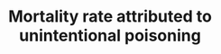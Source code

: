 ---
actual_indicator_available: Crude and age-adjusted rates of death due to unintentional
  poisoning
actual_indicator_available_description: Crude and age-adjusted rate of deaths per
  year due to suicide expressed per 100,000 population
comments_and_limitations: Rates were generated by CDC Wonder using the Underlying
  Cause of Death mortality files. Rates were selected based on the Injury Intent and
  Mechanism list with mechanism set to 'Poisoning'
data_non_statistical: false
date_metadata_updated: December, 2017
date_of_national_source_publication: December, 2016
goal_meta_link: http://unstats.un.org/sdgs/files/metadata-compilation/Metadata-Goal-3.pdf
graph: longitudinal
graph_title: US crude rate of death due to unintentional poisoning
graph_type: line
has_metadata: false
indicator: 3.9.3
indicator_name: Mortality rate attributed to unintentional poisoning
indicator_sort_order: 03-09-03
indicator_variable: crude_rate
layout: indicator
national_geographical_coverage: United States
periodicity: Annual
permalink: /3-9-3/
published: true
reporting_status: complete
sdg_goal: 3
source_active_1: true
source_agency_staff_email_1: ambranum@cdc.gov
source_agency_staff_name_1: Mortality Statistics Branch, Division of Vital Statistics,
  National Center for Health Statistics
source_agency_survey_dataset_1: National Center for Health Statistics, Underlying
  Cause of Death File
source_notes_1: null
source_title_1: null
source_url_1: http://wonder.cdc.gov/ucd-icd10.html; http://www.cdc.gov/nchs/data_access/vitalstatsonline.htm
target: By 2030, substantially reduce the number of deaths and illnesses from hazardous
  chemicals and air, water and soil pollution and contamination.
target_id: '3.9'
time_period: 1999-2015
title: Mortality rate attributed to unintentional poisoning
un_custodial_agency: 'WHO (Partnering Agencies: UNEP)'
un_designated_tier: '1'
us_method_of_computation: Number of deaths attributable to unintentional poisoning
  (ICD 10 code X40-X49) divided by the population and expressed per 100,000 population.
  Rates are age-adjusted using the direct method of applying age-specific death rates
  to the U.S. standard population distribution. See http://wonder.cdc.gov/wonder/help/ucd.html#Age-Adjusted
  Rates for more detail.
variable_description: null
variable_notes: null
---